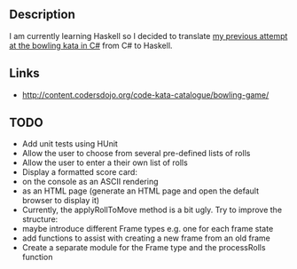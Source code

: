 ## Description

I am currently learning Haskell so I decided to translate [my previous attempt at the bowling kata in C#](https://github.com/taylorjg/BowlingKata) from C# to Haskell.

## Links

* http://content.codersdojo.org/code-kata-catalogue/bowling-game/

## TODO

* Add unit tests using HUnit
* Allow the user to choose from several pre-defined lists of rolls
* Allow the user to enter a their own list of rolls
* Display a formatted score card:
 * on the console as an ASCII rendering
 * as an HTML page (generate an HTML page and open the default browser to display it)
* Currently, the applyRollToMove method is a bit ugly. Try to improve the structure:
 * maybe introduce different Frame types e.g. one for each frame state
 * add functions to assist with creating a new frame from an old frame
* Create a separate module for the Frame type and the processRolls function
